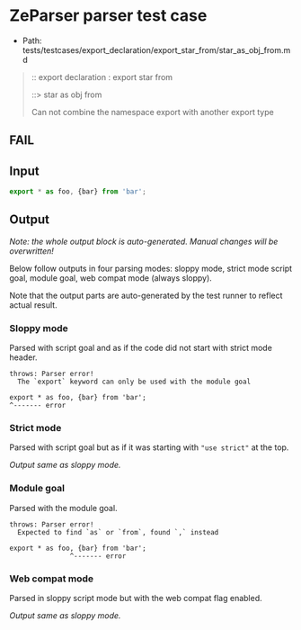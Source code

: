 # ZeParser parser test case

- Path: tests/testcases/export_declaration/export_star_from/star_as_obj_from.md

> :: export declaration : export star from
>
> ::> star as obj from
>
> Can not combine the namespace export with another export type

## FAIL

## Input

`````js
export * as foo, {bar} from 'bar';
`````

## Output

_Note: the whole output block is auto-generated. Manual changes will be overwritten!_

Below follow outputs in four parsing modes: sloppy mode, strict mode script goal, module goal, web compat mode (always sloppy).

Note that the output parts are auto-generated by the test runner to reflect actual result.

### Sloppy mode

Parsed with script goal and as if the code did not start with strict mode header.

`````
throws: Parser error!
  The `export` keyword can only be used with the module goal

export * as foo, {bar} from 'bar';
^------- error
`````

### Strict mode

Parsed with script goal but as if it was starting with `"use strict"` at the top.

_Output same as sloppy mode._

### Module goal

Parsed with the module goal.

`````
throws: Parser error!
  Expected to find `as` or `from`, found `,` instead

export * as foo, {bar} from 'bar';
               ^------- error
`````


### Web compat mode

Parsed in sloppy script mode but with the web compat flag enabled.

_Output same as sloppy mode._
